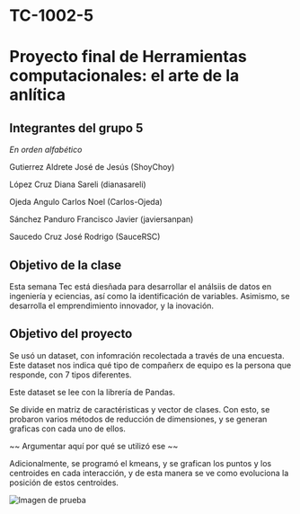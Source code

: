 # TC-1002-5

# Proyecto final de Herramientas computacionales: el arte de la anlítica

## Integrantes del grupo 5
*En orden alfabético*

Gutierrez Aldrete José de Jesús (ShoyChoy)

López Cruz Diana Sareli (dianasareli)

Ojeda Angulo Carlos Noel (Carlos-Ojeda)

Sánchez Panduro Francisco Javier (javiersanpan)

Saucedo Cruz José Rodrigo (SauceRSC)

## Objetivo de la clase

Esta semana Tec está diesñada para desarrollar el análsiis de datos en ingeniería y eciencias, así como la identificación de variables. 
Asimismo, se desarrolla el emprendimiento innovador, y la inovación. 

## Objetivo del proyecto

Se usó un dataset, con infomración recolectada a través de una encuesta. Este dataset nos indica qué tipo de compañerx de equipo es la persona que responde, con 7 tipos diferentes. 

Este dataset se lee con la librería de Pandas. 

Se divide en matriz de caractéristicas y vector de clases. Con esto, se probaron varios métodos de reducción de dimensiones, y se generan graficas con cada uno de ellos. 

~~ Argumentar aquí por qué se utilizó ese ~~

Adicionalmente, se programó el kmeans, y se grafican los puntos y los centroides en cada interacción, y de esta manera se ve como evoluciona la posición de estos centroides. 

![Imagen de prueba](https://github.com/javiersanpan/TC-1002-5/blob/master/Imagenes/Isomap.jpeg)
